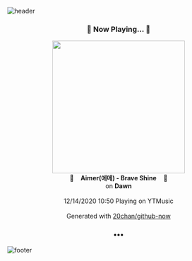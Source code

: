 ![header](https://capsule-render.vercel.app/api?type=wave&height=170&section=header&text=Hi.%20I'm%20SHIFT&fontColor=090707&fontAlignX=45&fontAlignY=65&fontSize=100)

<h3 align="center">🎵 Now Playing... 🎵</h3>
<p align="center">
  <a href="https://music.youtube.com/channel/UC_gksw7NEueO_u3lPL372hA">
    <img width="300" src="https://lh3.googleusercontent.com/-m5p86y-U865P2hO_l062rA2rvuaTsjJrQhzszq08kZrq52V7adsTfS8IhxkWs3hLT4wkQ6Y_mk1ILs">
  </a>
  <br>
  🎵&nbsp&nbsp&nbsp <b>Aimer(에메) - Brave Shine</b> &nbsp&nbsp&nbsp🎵
  <br>
  on <b>Dawn</b>
  
  <br />
  <br />
  12/14/2020 10:50 Playing on YTMusic
  <br />
  <br />
  Generated with <a href="https://github.com/20chan/github-now">20chan/github-now</a>
</p>

<h3 align="center">•••</h3>

![footer](https://capsule-render.vercel.app/api?type=wave&height=150&section=footer)
